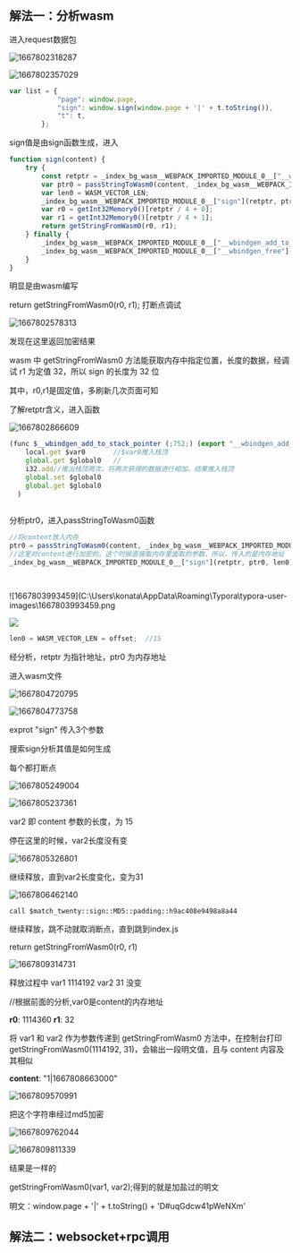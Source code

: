 ## 解法一：分析wasm

进入request数据包

![1667802318287](C:\Users\konata\AppData\Roaming\Typora\typora-user-images\1667802318287.png)

![1667802357029](C:\Users\konata\AppData\Roaming\Typora\typora-user-images\1667802357029.png)

```javascript
var list = {
            "page": window.page,
            "sign": window.sign(window.page + '|' + t.toString()),
            "t": t,
        };
```

sign值是由sign函数生成，进入

```javascript
function sign(content) {
    try {
        const retptr = _index_bg_wasm__WEBPACK_IMPORTED_MODULE_0__["__wbindgen_add_to_stack_pointer"](-16);
        var ptr0 = passStringToWasm0(content, _index_bg_wasm__WEBPACK_IMPORTED_MODULE_0__["__wbindgen_malloc"], _index_bg_wasm__WEBPACK_IMPORTED_MODULE_0__["__wbindgen_realloc"]);
        var len0 = WASM_VECTOR_LEN;
        _index_bg_wasm__WEBPACK_IMPORTED_MODULE_0__["sign"](retptr, ptr0, len0);
        var r0 = getInt32Memory0()[retptr / 4 + 0];
        var r1 = getInt32Memory0()[retptr / 4 + 1];
        return getStringFromWasm0(r0, r1);
    } finally {
        _index_bg_wasm__WEBPACK_IMPORTED_MODULE_0__["__wbindgen_add_to_stack_pointer"](16);
        _index_bg_wasm__WEBPACK_IMPORTED_MODULE_0__["__wbindgen_free"](r0, r1);
    }
}
```

明显是由wasm编写

return getStringFromWasm0(r0, r1); 打断点调试

![1667802578313](C:\Users\konata\AppData\Roaming\Typora\typora-user-images\1667802578313.png)

发现在这里返回加密结果

 wasm 中 getStringFromWasm0 方法能获取内存中指定位置，长度的数据，经调试 r1 为定值 32，所以 sign 的长度为 32 位 

其中，r0,r1是固定值，多刷新几次页面可知

了解retptr含义，进入函数

![1667802866609](C:\Users\konata\AppData\Roaming\Typora\typora-user-images\1667802866609.png)

```javascript
(func $__wbindgen_add_to_stack_pointer (;752;) (export "__wbindgen_add_to_stack_pointer") (param $var0 i32) (result i32)
    local.get $var0       //$var0推入栈顶
    global.get $global0   //
    i32.add//推出栈顶两次，将两次获得的数据进行相加，结果推入栈顶
    global.set $global0
    global.get $global0
  )
  
```

分析ptr0，进入passStringToWasm0函数

```javascript
//将content放入内存
ptr0 = passStringToWasm0(content, _index_bg_wasm__WEBPACK_IMPORTED_MODULE_0__["__wbindgen_malloc"], _index_bg_wasm__WEBPACK_IMPORTED_MODULE_0__["__wbindgen_realloc"]);
//这里对content进行加密的，这个时候直接取内存里面取的参数，所以，传入的是内存地址
_index_bg_wasm__WEBPACK_IMPORTED_MODULE_0__["sign"](retptr, ptr0, len0);
             
```

```javascript


```

![1667803993459](C:\Users\konata\AppData\Roaming\Typora\typora-user-images\1667803993459.png

![](C:\Users\konata\AppData\Roaming\Typora\typora-user-images\1667804409647.png)

```javascript
len0 = WASM_VECTOR_LEN = offset;  //15
```

 经分析，retptr 为指针地址，ptr0 为内存地址 

进入wasm文件

![1667804720795](C:\Users\konata\AppData\Roaming\Typora\typora-user-images\1667804720795.png)

![1667804773758](C:\Users\konata\AppData\Roaming\Typora\typora-user-images\1667804773758.png)

exprot "sign" 传入3个参数

搜索sign分析其值是如何生成

每个都打断点

![1667805249004](C:\Users\konata\AppData\Roaming\Typora\typora-user-images\1667805249004.png)

![1667805237361](C:\Users\konata\AppData\Roaming\Typora\typora-user-images\1667805237361.png)

 var2 即 content 参数的长度，为 15 

停在这里的时候，var2长度没有变

![1667805326801](C:\Users\konata\AppData\Roaming\Typora\typora-user-images\1667805326801.png)

继续释放，直到var2长度变化，变为31

![1667806462140](C:\Users\konata\AppData\Roaming\Typora\typora-user-images\1667806462140.png)



```
call $match_twenty::sign::MD5::padding::h9ac408e9498a8a44
```

继续释放，跳不动就取消断点，直到跳到index.js  

return getStringFromWasm0(r0, r1)

![1667809314731](C:\Users\konata\AppData\Roaming\Typora\typora-user-images\1667809314731.png)

释放过程中 var1 1114192            var2 31 没变   

//根据前面的分析,var0是content的内存地址

 **r0**: 1114360    **r1**: 32 

 将 var1 和 var2 作为参数传递到 getStringFromWasm0 方法中，在控制台打印 getStringFromWasm0(1114192, 31)，会输出一段明文值，且与 content 内容及其相似 

 **content**: "1|1667808663000" 

![1667809570991](C:\Users\konata\AppData\Roaming\Typora\typora-user-images\1667809570991.png)

把这个字符串经过md5加密

![1667809762044](C:\Users\konata\AppData\Roaming\Typora\typora-user-images\1667809762044.png)

![1667809811339](C:\Users\konata\AppData\Roaming\Typora\typora-user-images\1667809811339.png)

结果是一样的

getStringFromWasm0(var1, var2);得到的就是加盐过的明文

明文：window.page + '|' + t.toString() + 'D#uqGdcw41pWeNXm'



## 解法二：websocket+rpc调用